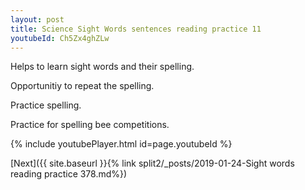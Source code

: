 ```yaml
---
layout: post
title: Science Sight Words sentences reading practice 11
youtubeId: Ch5Zx4ghZLw
---
```

 
 
Helps to learn sight words and their spelling.

Opportunitiy to repeat the spelling. 

Practice spelling. 
 
Practice for spelling bee competitions. 
 
{% include youtubePlayer.html id=page.youtubeId %}
 
 

[Next]({{ site.baseurl }}{% link  split2/_posts/2019-01-24-Sight words reading practice 378.md%})
 
